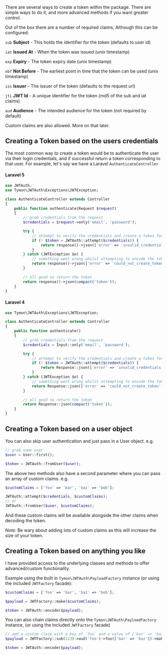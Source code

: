 There are several ways to create a token within the package. There are simple ways to do it, and more advanced methods if you want greater control.

Out of the box there are a number of required claims, Although this can be configured:

`sub` **Subject** - This holds the identifier for the token (defaults to user id)

`iat` **Issued At** - When the token was issued (unix timestamp)

`exp` **Expiry** - The token expiry date (unix timestamp)

`nbf` **Not Before** - The earliest point in time that the token can be used (unix timestamp)

`iss` **Issuer** - The issuer of the token (defaults to the request url)

`jti` **JWT Id** - A unique identifier for the token (md5 of the sub and iat claims)

`aud` **Audience** - The intended audience for the token (not required by default)

Custom claims are also allowed. More on that later.

## Creating a Token based on the users credentials
The most common way to create a token would be to authenticate the user via their login credentials, and if successful return a token corresponding to that user. For example, let's say we have a Laravel `AuthenticateController`

#### Laravel 5

```php
use JWTAuth;
use Tymon\JWTAuth\Exceptions\JWTException;

class AuthenticateController extends Controller
{
    public function authenticate(Request $request)
    {
        // grab credentials from the request
        $credentials = $request->only('email', 'password');

        try {
            // attempt to verify the credentials and create a token for the user
            if (! $token = JWTAuth::attempt($credentials)) {
                return response()->json(['error' => 'invalid_credentials'], 401);
            }
        } catch (JWTException $e) {
            // something went wrong whilst attempting to encode the token
            return response()->json(['error' => 'could_not_create_token'], 500);
        }

        // all good so return the token
        return response()->json(compact('token'));
    }
}
```

#### Laravel 4

```php
use Tymon\JWTAuth\Exceptions\JWTException;

class AuthenticateController extends Controller
{
    public function authenticate()
    {
        // grab credentials from the request
        $credentials = Input::only('email', 'password');

        try {
            // attempt to verify the credentials and create a token for the user
            if (! $token = JWTAuth::attempt($credentials)) {
                return Response::json(['error' => 'invalid_credentials'], 401);
            }
        } catch (JWTException $e) {
            // something went wrong whilst attempting to encode the token
            return Response::json(['error' => 'could_not_create_token'], 500);
        }

        // all good so return the token
        return Response::json(compact('token'));
    }
}
```

## Creating a Token based on a user object

You can also skip user authentication and just pass in a User object. e.g.

```php
// grab some user
$user = User::first();

$token = JWTAuth::fromUser($user);
```

The above two methods also have a second parameter where you can pass an array of custom claims. e.g.

```php
$customClaims = ['foo' => 'bar', 'baz' => 'bob'];

JWTAuth::attempt($credentials, $customClaims);
// or
JWTAuth::fromUser($user, $customClaims);
```

And these custom claims will be available alongside the other claims when decoding the token.

*Note:* Be wary about adding lots of custom claims as this will increase the size of your token.

## Creating a Token based on anything you like

I have provided access to the underlying classes and methods to offer advanced/custom functionality.

Example using the built in `Tymon\JWTAuth\PayloadFactory` instance (or using the included `JWTFactory` facade):
```php
$customClaims = ['foo' => 'bar', 'baz' => 'bob'];

$payload = JWTFactory::make($customClaims);

$token = JWTAuth::encode($payload);
```

You can also chain claims directly onto the `Tymon\JWTAuth\PayloadFactory` instance, (or using the included `JWTFactory` facade)

```php
// add a custom claim with a key of `foo` and a value of ['bar' => 'baz']
$payload = JWTFactory::sub(123)->aud('foo')->foo(['bar' => 'baz'])->make();

$token = JWTAuth::encode($payload);
```
